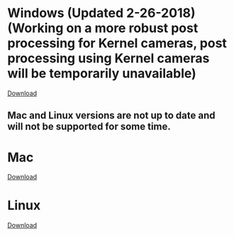 # Windows (Updated 2-26-2018)(Working on a more robust post processing for Kernel cameras, post processing using Kernel cameras will be temporarily unavailable)
[Download](http://www.docs.peauproductions.com/MCC/MAPIR_Camera_Control.exe)

## Mac and Linux versions are not up to date and will not be supported for some time.

# Mac
[Download](http://www.docs.peauproductions.com/MCC/MAPIR_Camera_Control_MAC)

# Linux
[Download](http://www.docs.peauproductions.com/MCC/MAPIR_Camera_Control)
